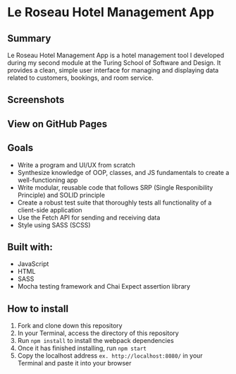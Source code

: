 # Le Roseau Hotel Management App

## Summary

Le Roseau Hotel Management App is a hotel management tool I developed during my second module at the Turing School of Software and Design. It provides a clean, simple user interface for managing and displaying data related to customers, bookings, and room service. 

## Screenshots


## View on GitHub Pages 

## Goals

- Write a program and UI/UX from scratch
- Synthesize knowledge of OOP, classes, and JS fundamentals to create a well-functioning app
- Write modular, reusable code that follows SRP (Single Responibility Principle) and SOLID principle
- Create a robust test suite that thoroughly tests all functionality of a client-side application
- Use the Fetch API for sending and receiving data
- Style using SASS (SCSS)

## Built with:

- JavaScript
- HTML
- SASS
- Mocha testing framework and Chai Expect assertion library

## How to install

1. Fork and clone down this repository
2. In your Terminal, access the directory of this repository
3. Run `npm install` to install the webpack dependencies
4. Once it has finished installing, run `npm start`
5. Copy the localhost address `ex. http://localhost:8080/` in your Terminal and paste it into your browser

